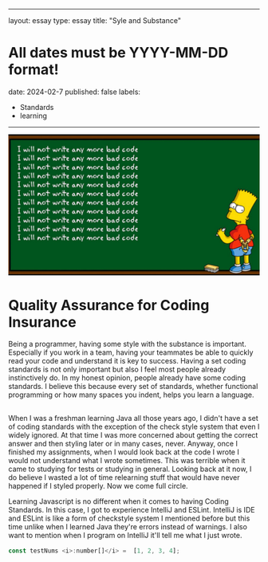 
---
layout: essay
type: essay
title: "Syle and Substance"
# All dates must be YYYY-MM-DD format!
date: 2024-02-7
published: false
labels:
  - Standards
  - learning
---

<img class="rounded float-start pe-4" src="../img/bartCode.png">

<h1>Quality Assurance for Coding Insurance</h1>

  <p>Being a programmer, having some style with the substance is important. Especially if you work in a team, having your teammates be able to quickly read your code and understand it is key to success. Having a set coding standards is not only important but also I feel most people already instinctively do. In my honest opinion, people already have some coding standards. I believe this because every set of standards, whether functional programming or how many spaces you indent, helps you learn a language.</p>

  <h2></h2>
  <p>When I was a freshman learning Java all those years ago, I didn't have a set of coding standards with the exception of the check style system that even I widely ignored. At that time I was more concerned about getting the correct answer and then styling later or in many cases, never. Anyway, once I finished my assignments, when I would look back at the code I wrote I would not understand what I wrote sometimes. This was terrible when it came to studying for tests or studying in general. Looking back at it now, I do believe I wasted a lot of time relearning stuff that would have never happened if I styled properly. Now we come full circle.</p>
  
  <p>Learning Javascript is no different when it comes to having Coding Standards. In this case, I got to experience IntelliJ and ESLint. IntelliJ is IDE and ESLint is like a form of checkstyle system I mentioned before but this time unlike when I learned Java they're errors instead of warnings. I also want to mention when I program on IntelliJ it'll tell me what I just wrote. </p>

```javascript
const testNums <i>:number[]</i> =  [1, 2, 3, 4];  
```

